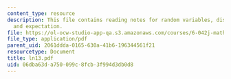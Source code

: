 ```yaml
---
content_type: resource
description: This file contains reading notes for random variables, distributions
  and expectation.
file: https://ol-ocw-studio-app-qa.s3.amazonaws.com/courses/6-042j-mathematics-for-computer-science-fall-2005/06dba63da750099c8fcb3f994d3db0d8_ln13.pdf
file_type: application/pdf
parent_uid: 2061ddda-0165-630a-41b6-196344561f21
resourcetype: Document
title: ln13.pdf
uid: 06dba63d-a750-099c-8fcb-3f994d3db0d8
---
```

